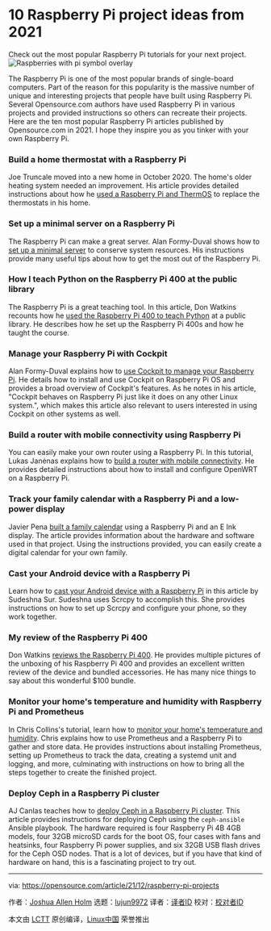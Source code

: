 [#]: subject: "10 Raspberry Pi project ideas from 2021"
[#]: via: "https://opensource.com/article/21/12/raspberry-pi-projects"
[#]: author: "Joshua Allen Holm https://opensource.com/users/holmja"
[#]: collector: "lujun9972"
[#]: translator: " "
[#]: reviewer: " "
[#]: publisher: " "
[#]: url: " "

10 Raspberry Pi project ideas from 2021
======
Check out the most popular Raspberry Pi tutorials for your next project.
![Raspberries with pi symbol overlay][1]

The Raspberry Pi is one of the most popular brands of single-board computers. Part of the reason for this popularity is the massive number of unique and interesting projects that people have built using Raspberry Pi. Several Opensource.com authors have used Raspberry Pi in various projects and provided instructions so others can recreate their projects. Here are the ten most popular Raspberry Pi articles published by Opensource.com in 2021. I hope they inspire you as you tinker with your own Raspberry Pi.

### Build a home thermostat with a Raspberry Pi

Joe Truncale moved into a new home in October 2020. The home's older heating system needed an improvement. His article provides detailed instructions about how he [used a Raspberry Pi and ThermOS][2] to replace the thermostats in his home.

### Set up a minimal server on a Raspberry Pi

The Raspberry Pi can make a great server. Alan Formy-Duval shows how to [set up a minimal server][3] to conserve system resources. His instructions provide many useful tips about how to get the most out of the Raspberry Pi.

### How I teach Python on the Raspberry Pi 400 at the public library

The Raspberry Pi is a great teaching tool. In this article, Don Watkins recounts how he [used the Raspberry Pi 400 to teach Python][4] at a public library. He describes how he set up the Raspberry Pi 400s and how he taught the course.

### Manage your Raspberry Pi with Cockpit

Alan Formy-Duval explains how to [use Cockpit to manage your Raspberry Pi][5]. He details how to install and use Cockpit on Raspberry Pi OS and provides a broad overview of Cockpit's features. As he notes in his article, "Cockpit behaves on Raspberry Pi just like it does on any other Linux system.", which makes this article also relevant to users interested in using Cockpit on other systems as well.

### Build a router with mobile connectivity using Raspberry Pi

You can easily make your own router using a Raspberry Pi. In this tutorial, Lukas Janėnas explains how to [build a router with mobile connectivity][6]. He provides detailed instructions about how to install and configure OpenWRT on a Raspberry Pi.

### Track your family calendar with a Raspberry Pi and a low-power display

Javier Pena [built a family calendar][7] using a Raspberry Pi and an E Ink display. The article provides information about the hardware and software used in that project. Using the instructions provided, you can easily create a digital calendar for your own family.

### Cast your Android device with a Raspberry Pi

Learn how to [cast your Android device with a Raspberry Pi][8] in this article by Sudeshna Sur. Sudeshna uses Scrcpy to accomplish this. She provides instructions on how to set up Scrcpy and configure your phone, so they work together.

### My review of the Raspberry Pi 400

Don Watkins [reviews the Raspberry Pi 400][9]. He provides multiple pictures of the unboxing of his Raspberry Pi 400 and provides an excellent written review of the device and bundled accessories. He has many nice things to say about this wonderful $100 bundle.

### Monitor your home's temperature and humidity with Raspberry Pi and Prometheus

In Chris Collins's tutorial, learn how to [monitor your home's temperature and humidity][10]. Chris explains how to use Prometheus and a Raspberry Pi to gather and store data. He provides instructions about installing Prometheus, setting up Prometheus to track the data, creating a systemd unit and logging, and more, culminating with instructions on how to bring all the steps together to create the finished project.

### Deploy Ceph in a Raspberry Pi cluster

AJ Canlas teaches how to [deploy Ceph in a Raspberry Pi cluster][11]. This article provides instructions for deploying Ceph using the `ceph-ansible` Ansible playbook. The hardware required is four Raspberry Pi 4B 4GB models, four 32GB microSD cards for the boot OS, four cases with fans and heatsinks, four Raspberry Pi power supplies, and six 32GB USB flash drives for the Ceph OSD nodes. That is a lot of devices, but if you have that kind of hardware on hand, this is a fascinating project to try out.

--------------------------------------------------------------------------------

via: https://opensource.com/article/21/12/raspberry-pi-projects

作者：[Joshua Allen Holm][a]
选题：[lujun9972][b]
译者：[译者ID](https://github.com/译者ID)
校对：[校对者ID](https://github.com/校对者ID)

本文由 [LCTT](https://github.com/LCTT/TranslateProject) 原创编译，[Linux中国](https://linux.cn/) 荣誉推出

[a]: https://opensource.com/users/holmja
[b]: https://github.com/lujun9972
[1]: https://opensource.com/sites/default/files/styles/image-full-size/public/lead-images/life-raspberrypi_0.png?itok=Kczz87J2 (Raspberries with pi symbol overlay)
[2]: https://opensource.com/article/21/3/thermostat-raspberry-pi
[3]: https://opensource.com/article/21/1/minimal-server-raspberry-pi
[4]: https://opensource.com/article/21/6/teach-python-raspberry-pi
[5]: https://opensource.com/article/21/5/raspberry-pi-cockpit
[6]: https://opensource.com/article/21/3/router-raspberry-pi
[7]: https://opensource.com/article/21/3/family-calendar-raspberry-pi
[8]: https://opensource.com/article/21/3/android-raspberry-pi
[9]: https://opensource.com/article/21/3/raspberry-pi-400-review
[10]: https://opensource.com/article/21/7/home-temperature-raspberry-pi-prometheus
[11]: https://opensource.com/article/21/1/ceph-raspberry-pi
